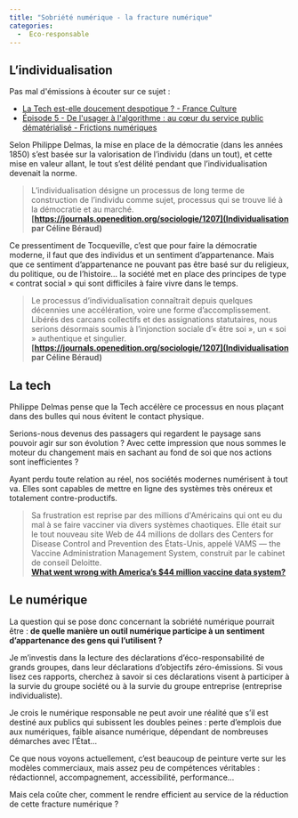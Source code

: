 ```yaml
---
title: "Sobriété numérique - la fracture numérique"
categories:
  -  Eco-responsable
---
```


## L’individualisation

Pas mal d'émissions à écouter sur ce sujet :

  - [La Tech est-elle doucement despotique ? -  France Culture](https://www.franceculture.fr/emissions/la-conversation-scientifique/la-tech-est-elle-doucement-despotique)
  - [Épisode 5 - De l'usager à l'algorithme : au cœur du service public dématérialisé - Frictions numériques](https://soundcloud.com/frictionsnumeriques/de-lusager-a-lalgorithme)

Selon Philippe Delmas, la mise en place de la démocratie (dans les années 1850) s’est basée sur la valorisation de l’individu (dans un tout), et cette mise en valeur allant, le tout s’est délité pendant que l’individualisation devenait la norme.

> L’individualisation désigne un processus de long terme de construction de l’individu comme sujet, processus qui se trouve lié à la démocratie et au marché.
**[https://journals.openedition.org/sociologie/1207](Individualisation par Céline Béraud)**

Ce pressentiment de Tocqueville, c’est que pour faire la démocratie moderne, il faut que des individus et un sentiment d’appartenance. Mais que ce sentiment d’appartenance ne pouvant pas être basé sur du religieux, du politique, ou de l’histoire… la société met en place des principes de type « contrat social » qui sont difficiles à faire vivre dans le temps.

> Le processus d’individualisation connaîtrait depuis quelques décennies une accélération, voire une forme d’accomplissement. Libérés des carcans collectifs et des assignations statutaires, nous serions désormais soumis à l’injonction sociale d’« être soi », un « soi » authentique et singulier.
**[https://journals.openedition.org/sociologie/1207](Individualisation par Céline Béraud)**


## La tech

Philippe Delmas pense que la Tech accélère ce processus en nous plaçant dans des bulles qui nous évitent le contact physique.

Serions-nous devenus des passagers qui regardent le paysage sans pouvoir agir sur son évolution ? Avec cette impression que nous sommes le moteur du changement mais en sachant au fond de soi que nos actions sont inefficientes ?

Ayant perdu toute relation au réel, nos sociétés modernes numérisent à tout va. Elles sont capables de mettre en ligne des systèmes très onéreux et totalement contre-productifs.

> Sa frustration est reprise par des millions d'Américains qui ont eu du mal à se faire vacciner via divers systèmes chaotiques. Elle était sur le tout nouveau site Web de 44 millions de dollars des Centers for Disease Control and Prevention des États-Unis, appelé VAMS — the Vaccine Administration Management System, construit par le cabinet de conseil Deloitte.  
**[What went wrong with America’s $44 million vaccine data system?](https://www.technologyreview.com/2021/01/30/1017086/cdc-44-million-vaccine-data-vams-problems/)**

## Le numérique

La question qui se pose donc concernant la sobriété numérique pourrait être : **de quelle manière un outil numérique participe à un sentiment d’appartenance des gens qui l’utilisent ?**

Je m’investis dans la lecture des déclarations d’éco-responsabilité de grands groupes, dans leur déclarations d’objectifs zéro-émissions. Si vous lisez ces rapports, cherchez à savoir si ces déclarations visent à participer à la survie du groupe société ou à la survie du groupe entreprise (entreprise individualiste).

Je crois le numérique responsable ne peut avoir une réalité que s’il est destiné aux publics qui subissent les doubles peines : perte d’emplois due aux numériques, faible aisance numérique, dépendant de nombreuses démarches avec l’État…

Ce que nous voyons actuellement, c’est beaucoup de peinture verte sur les modèles commerciaux, mais assez peu de compétences véritables : rédactionnel, accompagnement, accessibilité, performance…

Mais cela coûte cher, comment le rendre efficient au service de la réduction de cette fracture numérique ?
